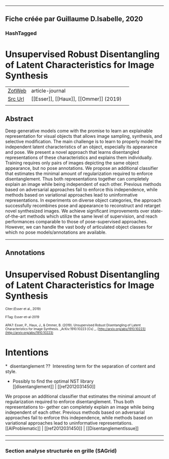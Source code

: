 
----
Fiche créée par Guillaume D.Isabelle, 2020 
---- 

### HashTagged 





# Unsupervised Robust Disentangling of Latent Characteristics for Image Synthesis



|       |       |       |
|  ---  |  ---  |  ---  |
|   [ZotWeb](http://zotero.org/users/180474/items/ENI27QW6)    | article-journal      |       |
|   [Src Url](http://arxiv.org/abs/1910.10223)    |  [[Esser]], [[Haux]], [[Ommer]] (2019)     |       |
|       |       |       |


## Abstract

Deep generative models come with the promise to learn an explainable representation for visual objects that allows image sampling, synthesis, and selective modification. The main challenge is to learn to properly model the independent latent characteristics of an object, especially its appearance and pose. We present a novel approach that learns disentangled representations of these characteristics and explains them individually. Training requires only pairs of images depicting the same object appearance, but no pose annotations. We propose an additional classifier that estimates the minimal amount of regularization required to enforce disentanglement. Thus both representations together can completely explain an image while being independent of each other. Previous methods based on adversarial approaches fail to enforce this independence, while methods based on variational approaches lead to uninformative representations. In experiments on diverse object categories, the approach successfully recombines pose and appearance to reconstruct and retarget novel synthesized images. We achieve significant improvements over state-of-the-art methods which utilize the same level of supervision, and reach performances comparable to those of pose-supervised approaches. However, we can handle the vast body of articulated object classes for which no pose models/annotations are available.

----

## Annotations

Unsupervised Robust Disentangling of Latent Characteristics for Image Synthesis
===============================================================================



<font size=-3>Citer:(Esser et al., 2019)

FTag: Esser-et-al-2019

APA7: Esser, P., Haux, J., & Ommer, B. (2019). Unsupervised Robust Disentangling of Latent Characteristics for Image Synthesis. _ArXiv:1910.10223 [Cs] _. [http://arxiv.org/abs/1910.10223](http://arxiv.org/abs/1910.10223)</font>



Intentions
==========

\*  disentanglement ??  Interesting term for the separation of content and style.

* Possibly to find the optimal NST library  
[[disentanglement]] | [[ref2012031450]] 





We propose an additional classifier that estimates the minimal amount of regularization required to enforce disentanglement. Thus both representations to- gether can completely explain an image while being independent of each other. Previous methods based on adversarial approaches fail to enforce this independence, while methods based on variational approaches lead to uninformative representations.  
[[AIProblematic]] | [[ref2012031450]] | [[DisentanglementIssue]] 








----

----



### Section analyse structurée en grille (SAGrid)


